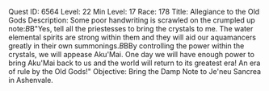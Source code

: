 Quest ID: 6564
Level: 22
Min Level: 17
Race: 178
Title: Allegiance to the Old Gods
Description: Some poor handwriting is scrawled on the crumpled up note:$B$B"Yes, tell all the priestesses to bring the crystals to me. The water elemental spirits are strong within them and they will aid our aquamancers greatly in their own summonings.$B$BBy controlling the power within the crystals, we will appease Aku'Mai. One day we will have enough power to bring Aku'Mai back to us and the world will return to its greatest era! An era of rule by the Old Gods!"
Objective: Bring the Damp Note to Je'neu Sancrea in Ashenvale.
